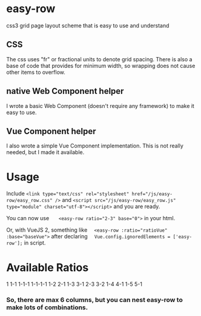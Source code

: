 # easy-row
css3 grid page layout scheme that is easy to use and understand

## CSS
The css uses "fr" or fractional units to denote grid spacing.   There is also a base of code that provides for minimum width, so wrapping does not cause other items to overflow.

## native Web Component helper
I wrote a basic Web Component (doesn't require any framework) to make it easy to use.

## Vue Component helper
I also wrote a simple Vue Component implementation.  This is not really needed, but I made it available.


# Usage
Include 
`<link type="text/css" rel="stylesheet" href="/js/easy-row/easy_row.css" />`
and
`<script src="/js/easy-row/easy_row.js" type="module" charset="utf-8"></script>`
and you are ready.

You can now use
`   <easy-row ratio="2-3" base="0">`
in your html.

Or, with VueJS 2, something like
`  <easy-row :ratio="ratioVue" :base="baseVue">`
after declaring 
`  Vue.config.ignoredElements = ['easy-row'];`
in script.

# Available Ratios
1
1-1
1-1-1
1-1-1-1
1-2
2-1
1-3
3-1
2-3
3-2
1-4
4-1
1-5
5-1
### So, there are max 6 columns, but you can nest easy-row to make lots of combinations.

